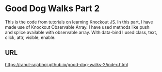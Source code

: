 # Good Dog Walks Part 2

This is the code from tutorials on learning Knockout JS. In this part, I have made use of Knockout Observable Array. I have used methods like push and splice available with observable array. With data-bind I used class, text, click, attr, visible, enable.

## URL

https://rahul-rajabhoj.github.io/good-dog-walks-2/index.html